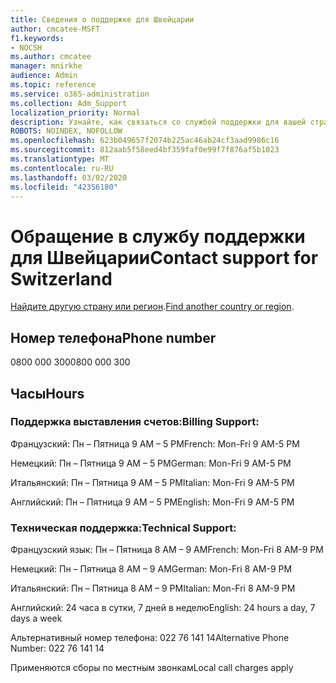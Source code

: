 ```yaml
---
title: Сведения о поддержке для Швейцарии
author: cmcatee-MSFT
f1.keywords:
- NOCSH
ms.author: cmcatee
manager: mnirkhe
audience: Admin
ms.topic: reference
ms.service: o365-administration
ms.collection: Adm_Support
localization_priority: Normal
description: Узнайте, как связаться со службой поддержки для вашей страны или региона.
ROBOTS: NOINDEX, NOFOLLOW
ms.openlocfilehash: 623b049657f2074b225ac46ab24cf3aad9986c16
ms.sourcegitcommit: 812aab5f58eed4bf359faf0e99f7f876af5b1023
ms.translationtype: MT
ms.contentlocale: ru-RU
ms.lasthandoff: 03/02/2020
ms.locfileid: "42356180"
---
```

# <a name="contact-support-for-switzerland"></a><span data-ttu-id="c1918-103">Обращение в службу поддержки для Швейцарии</span><span class="sxs-lookup"><span data-stu-id="c1918-103">Contact support for Switzerland</span></span>

<span data-ttu-id="c1918-104">[Найдите другую страну или регион](../contact-support-for-business-products.md).</span><span class="sxs-lookup"><span data-stu-id="c1918-104">[Find another country or region](../contact-support-for-business-products.md).</span></span>

## <a name="phone-number"></a><span data-ttu-id="c1918-105">Номер телефона</span><span class="sxs-lookup"><span data-stu-id="c1918-105">Phone number</span></span>
<span data-ttu-id="c1918-106">0800 000 300</span><span class="sxs-lookup"><span data-stu-id="c1918-106">0800 000 300</span></span>

## <a name="hours"></a><span data-ttu-id="c1918-107">Часы</span><span class="sxs-lookup"><span data-stu-id="c1918-107">Hours</span></span>
### <a name="billing-support"></a><span data-ttu-id="c1918-108">Поддержка выставления счетов:</span><span class="sxs-lookup"><span data-stu-id="c1918-108">Billing Support:</span></span>

<span data-ttu-id="c1918-109">Французский: Пн – Пятница 9 AM – 5 PM</span><span class="sxs-lookup"><span data-stu-id="c1918-109">French: Mon-Fri 9 AM-5 PM</span></span>

<span data-ttu-id="c1918-110">Немецкий: Пн – Пятница 9 AM – 5 PM</span><span class="sxs-lookup"><span data-stu-id="c1918-110">German: Mon-Fri 9 AM-5 PM</span></span>

<span data-ttu-id="c1918-111">Итальянский: Пн – Пятница 9 AM – 5 PM</span><span class="sxs-lookup"><span data-stu-id="c1918-111">Italian: Mon-Fri 9 AM-5 PM</span></span>

<span data-ttu-id="c1918-112">Английский: Пн – Пятница 9 AM – 5 PM</span><span class="sxs-lookup"><span data-stu-id="c1918-112">English: Mon-Fri 9 AM-5 PM</span></span>

### <a name="technical-support"></a><span data-ttu-id="c1918-113">Техническая поддержка:</span><span class="sxs-lookup"><span data-stu-id="c1918-113">Technical Support:</span></span>

<span data-ttu-id="c1918-114">Французский язык: Пн – Пятница 8 AM – 9 AM</span><span class="sxs-lookup"><span data-stu-id="c1918-114">French: Mon-Fri 8 AM-9 PM</span></span>

<span data-ttu-id="c1918-115">Немецкий: Пн – Пятница 8 AM – 9 AM</span><span class="sxs-lookup"><span data-stu-id="c1918-115">German: Mon-Fri 8 AM-9 PM</span></span>

<span data-ttu-id="c1918-116">Итальянский: Пн – Пятница 8 AM – 9 PM</span><span class="sxs-lookup"><span data-stu-id="c1918-116">Italian: Mon-Fri 8 AM-9 PM</span></span>

<span data-ttu-id="c1918-117">Английский: 24 часа в сутки, 7 дней в неделю</span><span class="sxs-lookup"><span data-stu-id="c1918-117">English: 24 hours a day, 7 days a week</span></span>

<span data-ttu-id="c1918-118">Альтернативный номер телефона: 022 76 141 14</span><span class="sxs-lookup"><span data-stu-id="c1918-118">Alternative Phone Number: 022 76 141 14</span></span>

<span data-ttu-id="c1918-119">Применяются сборы по местным звонкам</span><span class="sxs-lookup"><span data-stu-id="c1918-119">Local call charges apply</span></span>
